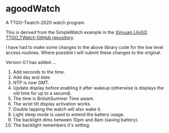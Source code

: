 # agoodWatch
A TTGO-Twatch-2020 watch program

This is derived from the SimpleWatch example in the [Xinyuan LilyGO TTGO_TWatch GitHub repository](https://github.com/Xinyuan-LilyGO/TTGO_TWatch_Library).

I have had to make some changes to the above library code for the low level access routines. Where possible I will submit these changes to the original.

Version 0.1 has added ...
1. Add seconds to the time.
2. Add day and date.
3. NTP is now GMT.
4. Update display before enabling it after wakeup (otherwise is displays the old time for up to a second).
5. The time is BritishSummer Time aware.
6. The wrist tilt display activation works.
7. Double tapping the watch will also wake it.
8. Light sleep mode is used to extend the battery usage.
9. The backlight dims between 10pm and 8am (saving battery).
10. The backlight remembers it's setting.
